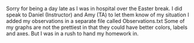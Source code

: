 Sorry for being a day late as I was in hospital over the Easter break. I did speak to Daniel (Instructor) and Amy (TA) to let them know of my situation
I added my observations in a separate file called Observations.txt
Some of my graphs are not the prettiest in that they could have better colors, labels and axes. But I was in a rush to hand my homework in.
